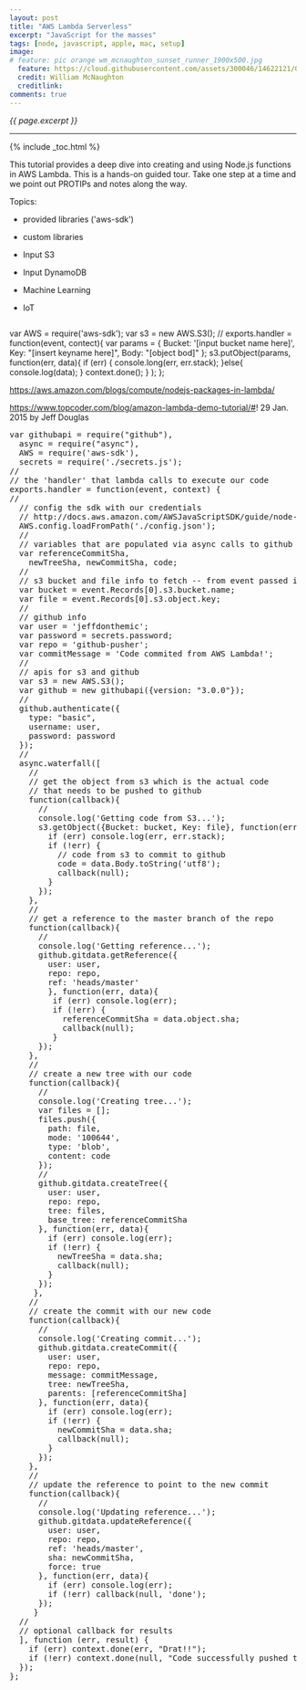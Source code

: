 ```yaml
---
layout: post
title: "AWS Lambda Serverless"
excerpt: "JavaScript for the masses"
tags: [node, javascript, apple, mac, setup]
image:
# feature: pic orange wm_mcnaughton_sunset_runner_1900x500.jpg
  feature: https://cloud.githubusercontent.com/assets/300046/14622121/097d7550-0585-11e6-9543-27d45c2487c2.jpg
  credit: William McNaughton
  creditlink: 
comments: true
---
```

<i>{{ page.excerpt }}</i>
<hr />

{% include _toc.html %}

This tutorial provides a deep dive into creating and using Node.js functions in AWS Lambda.
This is a hands-on guided tour. 
Take one step at a time and we point out PROTIPs and notes along the way.

Topics:

* provided libraries ('aws-sdk')
* custom libraries

* Input S3
* Input DynamoDB
* Machine Learning
* IoT




   <pre>
var AWS = require('aws-sdk');
var s3 = new AWS.S3();
//
exports.handler = function(event, contect){
	var params = {
	    Bucket: '[input bucket name here]',
	    Key: "[insert keyname here]",
	    Body: "[object bod]"
	};
	s3.putObject(params, function(err, data){
	    if (err) {
	        console.long(err, err.stack);
	    }else{
	        console.log(data);
	    }
	    context.done();
	} );
};
   </pre>



https://aws.amazon.com/blogs/compute/nodejs-packages-in-lambda/


https://www.topcoder.com/blog/amazon-lambda-demo-tutorial/#!
29 Jan. 2015
by Jeff Douglas

   <pre>
var githubapi = require("github"),
  async = require("async"),
  AWS = require('aws-sdk'),
  secrets = require('./secrets.js');
//
// the 'handler' that lambda calls to execute our code
exports.handler = function(event, context) {
// 
  // config the sdk with our credentials
  // http://docs.aws.amazon.com/AWSJavaScriptSDK/guide/node-configuring.html
  AWS.config.loadFromPath('./config.json');
  //
  // variables that are populated via async calls to github
  var referenceCommitSha,
    newTreeSha, newCommitSha, code;
  //
  // s3 bucket and file info to fetch -- from event passed into handler
  var bucket = event.Records[0].s3.bucket.name;
  var file = event.Records[0].s3.object.key;
  //
  // github info
  var user = 'jeffdonthemic';
  var password = secrets.password;
  var repo = 'github-pusher';
  var commitMessage = 'Code commited from AWS Lambda!';
  //
  // apis for s3 and github
  var s3 = new AWS.S3();
  var github = new githubapi({version: "3.0.0"});
  //
  github.authenticate({
    type: "basic",
    username: user,
    password: password
  });
  //
  async.waterfall([
    //
    // get the object from s3 which is the actual code
    // that needs to be pushed to github
    function(callback){
      //
      console.log('Getting code from S3...');
      s3.getObject({Bucket: bucket, Key: file}, function(err, data) {
        if (err) console.log(err, err.stack);
        if (!err) {
          // code from s3 to commit to github
          code = data.Body.toString('utf8');
          callback(null);
        }
      });
    },
    //
    // get a reference to the master branch of the repo
    function(callback){
      //
      console.log('Getting reference...');
      github.gitdata.getReference({
        user: user,
        repo: repo,
        ref: 'heads/master'
        }, function(err, data){
         if (err) console.log(err);
         if (!err) {
           referenceCommitSha = data.object.sha;
           callback(null);
         }
      });
    },
    //
    // create a new tree with our code
    function(callback){
      //
      console.log('Creating tree...');
      var files = [];
      files.push({
        path: file,
        mode: '100644',
        type: 'blob',
        content: code
      });
      //
      github.gitdata.createTree({
        user: user,
        repo: repo,
        tree: files,
        base_tree: referenceCommitSha
      }, function(err, data){
        if (err) console.log(err);
        if (!err) {
          newTreeSha = data.sha;
          callback(null);
        }
      });
     },
    //
    // create the commit with our new code
    function(callback){
      //
      console.log('Creating commit...');
      github.gitdata.createCommit({
        user: user,
        repo: repo,
        message: commitMessage,
        tree: newTreeSha,
        parents: [referenceCommitSha]
      }, function(err, data){
        if (err) console.log(err);
        if (!err) {
          newCommitSha = data.sha;
          callback(null);
        }
      });
    },
    //
    // update the reference to point to the new commit
    function(callback){
      //
      console.log('Updating reference...');
      github.gitdata.updateReference({
        user: user,
        repo: repo,
        ref: 'heads/master',
        sha: newCommitSha,
        force: true
      }, function(err, data){
        if (err) console.log(err);
        if (!err) callback(null, 'done');
      });
     }
  //
  // optional callback for results
  ], function (err, result) {
    if (err) context.done(err, "Drat!!");
    if (!err) context.done(null, "Code successfully pushed to github.");
  });
};
   </pre>
